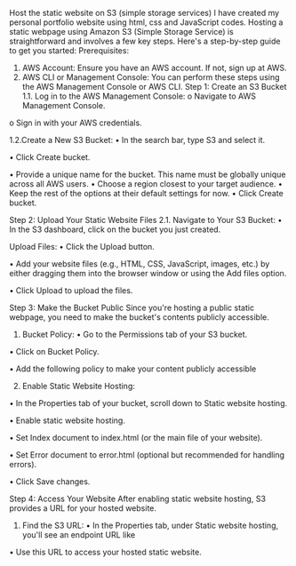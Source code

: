 Host the static website on S3 (simple storage services)
I have created my personal portfolio website using html, css and JavaScript codes.
Hosting a static webpage using Amazon S3 (Simple Storage Service) is straightforward and involves a few key steps. Here's a step-by-step guide to get you started:
Prerequisites:
1.	AWS Account: Ensure you have an AWS account. If not, sign up at AWS.
2.	AWS CLI or Management Console: You can perform these steps using the AWS Management Console or AWS CLI.
Step 1: Create an S3 Bucket
1.1.	Log in to the AWS Management Console:
o	Navigate to AWS Management Console.
 

o	Sign in with your AWS credentials.
 

 


1.2.Create a New S3 Bucket:
•	In the search bar, type S3 and select it.
 

•	Click Create bucket.
 
 

•	Provide a unique name for the bucket. This name must be globally unique across all AWS users.
•	 Choose a region closest to your target audience.
•	 Keep the rest of the options at their default settings for now.
•	 Click Create bucket.
 
Step 2: Upload Your Static Website Files
 2.1. Navigate to Your S3 Bucket:
•	In the S3 dashboard, click on the bucket you just created.
 
 
Upload Files:
•	Click the Upload button.
 
•	Add your website files (e.g., HTML, CSS, JavaScript, images, etc.) by either dragging them into the browser window or using the Add files option.
 
•	Click Upload to upload the files.
 

Step 3: Make the Bucket Public
Since you're hosting a public static webpage, you need to make the bucket's contents publicly accessible.
1.	Bucket Policy:
•	Go to the Permissions tab of your S3 bucket.
 
•	Click on Bucket Policy.


•	Add the following policy to make your content publicly accessible

 
 

2.	Enable Static Website Hosting:

•	In the Properties tab of your bucket, scroll down to Static website hosting.
 
•	Enable static website hosting.

 

•	Set Index document to index.html (or the main file of your website).

•	Set Error document to error.html (optional but recommended for handling errors).

•	Click Save changes.
 

Step 4: Access Your Website
After enabling static website hosting, S3 provides a URL for your hosted website.
1.	Find the S3 URL:
•	In the Properties tab, under Static website hosting, you'll see an endpoint URL like
 
•	Use this URL to access your hosted static website.
 
